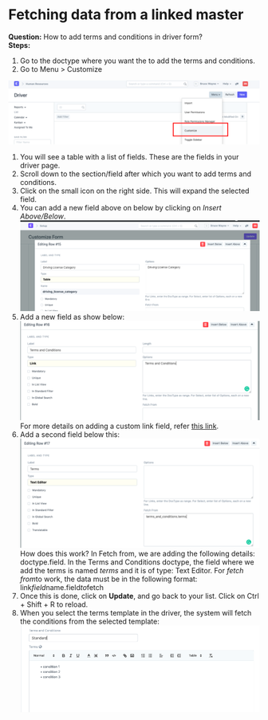 
# Fetching data from a linked master


**Question:** How to add terms and conditions in driver form?  
**Steps:**  
1. Go to the doctype where you want the to add the terms and conditions.
2. Go to Menu > Customize

![](/files/c6WTMJQ.png)  
1. You will see a table with a list of fields. These are the fields in your driver page.
2. Scroll down to the section/field after which you want to add terms and conditions.
3. Click on the small icon on the right side. This will expand the selected field.
4. You can add a new field above on below by clicking on *Insert Above/Below*.![](/files/AsJWH8L.png)
5. Add a new field as show below:![](/files/YGEuBrn.png)For more details on adding a custom link field, refer [this link](https://erpnext.com/docs/user/manual/en/customize-erpnext/articles/creating-custom-link-field).
6. Add a second field below this:![](/files/LoWglZL.png)How does this work? In Fetch from, we are adding the following details: doctype.field. In the Terms and Conditions doctype, the field where we add the terms is named *terms* and it is of type: Text Editor. For *fetch from*to work, the data must be in the following format: link*field*name.field*to*fetch
7. Once this is done, click on **Update**, and go back to your list. Click on Ctrl + Shift + R to reload.
8. When you select the terms template in the driver, the system will fetch the conditions from the selected template:![](/files/b7hVL7Y.png)



